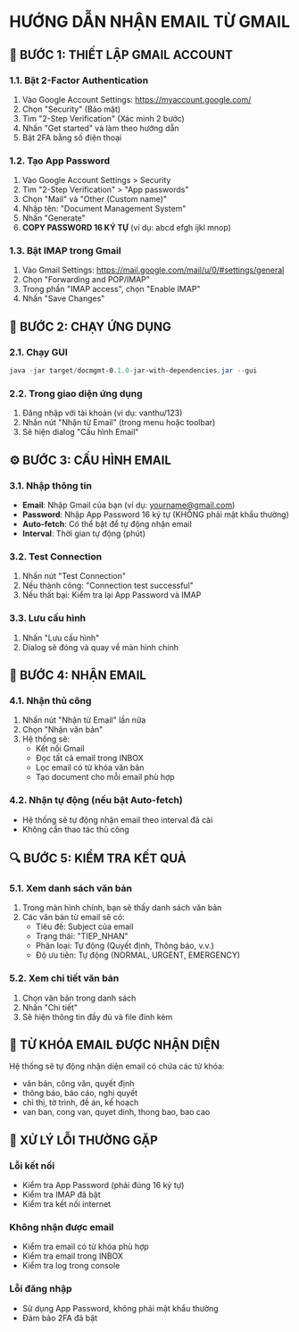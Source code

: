 # HƯỚNG DẪN NHẬN EMAIL TỪ GMAIL

## 🔐 BƯỚC 1: THIẾT LẬP GMAIL ACCOUNT

### 1.1. Bật 2-Factor Authentication
1. Vào Google Account Settings: https://myaccount.google.com/
2. Chọn "Security" (Bảo mật)
3. Tìm "2-Step Verification" (Xác minh 2 bước)
4. Nhấn "Get started" và làm theo hướng dẫn
5. Bật 2FA bằng số điện thoại

### 1.2. Tạo App Password
1. Vào Google Account Settings > Security
2. Tìm "2-Step Verification" > "App passwords"
3. Chọn "Mail" và "Other (Custom name)"
4. Nhập tên: "Document Management System"
5. Nhấn "Generate"
6. **COPY PASSWORD 16 KÝ TỰ** (ví dụ: abcd efgh ijkl mnop)

### 1.3. Bật IMAP trong Gmail
1. Vào Gmail Settings: https://mail.google.com/mail/u/0/#settings/general
2. Chọn "Forwarding and POP/IMAP"
3. Trong phần "IMAP access", chọn "Enable IMAP"
4. Nhấn "Save Changes"

## 🚀 BƯỚC 2: CHẠY ỨNG DỤNG

### 2.1. Chạy GUI
```powershell
java -jar target/docmgmt-0.1.0-jar-with-dependencies.jar --gui
```

### 2.2. Trong giao diện ứng dụng
1. Đăng nhập với tài khoản (ví dụ: vanthu/123)
2. Nhấn nút "Nhận từ Email" (trong menu hoặc toolbar)
3. Sẽ hiện dialog "Cấu hình Email"

## ⚙️ BƯỚC 3: CẤU HÌNH EMAIL

### 3.1. Nhập thông tin
- **Email**: Nhập Gmail của bạn (ví dụ: yourname@gmail.com)
- **Password**: Nhập App Password 16 ký tự (KHÔNG phải mật khẩu thường)
- **Auto-fetch**: Có thể bật để tự động nhận email
- **Interval**: Thời gian tự động (phút)

### 3.2. Test Connection
1. Nhấn nút "Test Connection"
2. Nếu thành công: "Connection test successful"
3. Nếu thất bại: Kiểm tra lại App Password và IMAP

### 3.3. Lưu cấu hình
1. Nhấn "Lưu cấu hình"
2. Dialog sẽ đóng và quay về màn hình chính

## 📨 BƯỚC 4: NHẬN EMAIL

### 4.1. Nhận thủ công
1. Nhấn nút "Nhận từ Email" lần nữa
2. Chọn "Nhận văn bản"
3. Hệ thống sẽ:
   - Kết nối Gmail
   - Đọc tất cả email trong INBOX
   - Lọc email có từ khóa văn bản
   - Tạo document cho mỗi email phù hợp

### 4.2. Nhận tự động (nếu bật Auto-fetch)
- Hệ thống sẽ tự động nhận email theo interval đã cài
- Không cần thao tác thủ công

## 🔍 BƯỚC 5: KIỂM TRA KẾT QUẢ

### 5.1. Xem danh sách văn bản
1. Trong màn hình chính, bạn sẽ thấy danh sách văn bản
2. Các văn bản từ email sẽ có:
   - Tiêu đề: Subject của email
   - Trạng thái: "TIEP_NHAN"
   - Phân loại: Tự động (Quyết định, Thông báo, v.v.)
   - Độ ưu tiên: Tự động (NORMAL, URGENT, EMERGENCY)

### 5.2. Xem chi tiết văn bản
1. Chọn văn bản trong danh sách
2. Nhấn "Chi tiết"
3. Sẽ hiện thông tin đầy đủ và file đính kèm

## 🎯 TỪ KHÓA EMAIL ĐƯỢC NHẬN DIỆN

Hệ thống sẽ tự động nhận diện email có chứa các từ khóa:
- văn bản, công văn, quyết định
- thông báo, báo cáo, nghị quyết
- chỉ thị, tờ trình, đề án, kế hoạch
- van ban, cong van, quyet dinh, thong bao, bao cao

## 🚨 XỬ LÝ LỖI THƯỜNG GẶP

### Lỗi kết nối
- Kiểm tra App Password (phải đúng 16 ký tự)
- Kiểm tra IMAP đã bật
- Kiểm tra kết nối internet

### Không nhận được email
- Kiểm tra email có từ khóa phù hợp
- Kiểm tra email trong INBOX
- Kiểm tra log trong console

### Lỗi đăng nhập
- Sử dụng App Password, không phải mật khẩu thường
- Đảm bảo 2FA đã bật
